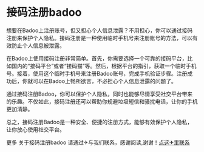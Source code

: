 # 接码注册badoo

想要在Badoo上注册账号，但又担心个人信息泄露？不用担心，你可以通过接码注册来保护个人隐私。接码注册是一种使用临时手机号来注册账号的方法，可以有效防止个人信息被泄露。

在Badoo上使用接码注册非常简单。首先，你需要选择一个可靠的接码平台，比如国内的“接码平台”或者“接码猫”等。然后，根据平台的指引，获取一个临时手机号。接着，使用这个临时手机号来注册Badoo账号，完成手机验证步骤。注册成功后，你就可以在Badoo上畅所欲言，不必担心个人信息泄露的问题了。

通过接码注册Badoo，你可以保护个人隐私，同时也能够尽情享受社交平台带来的乐趣。不仅如此，接码注册还可以帮助你规避垃圾短信和骚扰电话，让你的手机更加清静。

总之，接码注册Badoo是一种安全、便捷的注册方式，能够有效保护个人隐私，让你放心使用社交平台。

更多 关于接码注册badoo 请通过✈与我们联系，感谢阅读,谢谢！[点这✈里联系](https://www.k02.cc)
